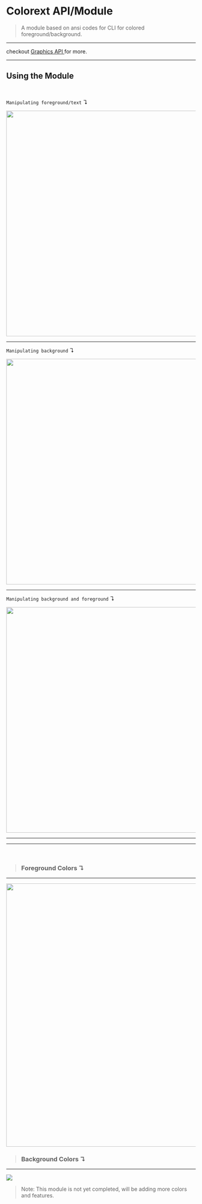 # Colorext API/Module

>A module based on ansi codes for CLI for colored foreground/background.

___

checkout <a href="https://github.com/SynAcktraa/Cli-Graphics-API">Graphics API </a>for more.
___

## Using the Module
<br>

`Manipulating foreground/text` ↴

<img width=600 src="https://i.imgur.com/cdB0WN9.png">

---

`Manipulating background` ↴

<img width=600 src="https://i.imgur.com/QNrYnwP.png">

---

`Manipulating background and foreground` ↴

<img width=600 src="https://i.imgur.com/Oa9zmja.png?1">

---
___

<br>

>### Foreground Colors ↴
---
<img width=700 src="https://i.imgur.com/OBqUstP.png">

<br>


>### Background Colors ↴
---
<img src="https://i.imgur.com/mRyRtD4.png">

<br>

>Note: This module is not yet completed, will be adding more colors and features.